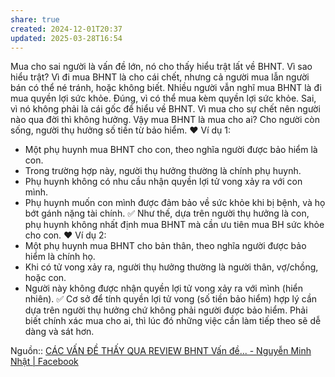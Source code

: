 ```yaml
---
share: true
created: 2024-12-01T20:37
updated: 2025-03-28T16:54
---
```

Mua cho sai người là vấn đề lớn, nó cho thấy hiểu trật lất về BHNT.
Vì sao hiểu trật?
Vì đi mua BHNT là cho cái chết, nhưng cả người mua lẫn người bán có thể né tránh, hoặc không biết. Nhiều người vẫn nghĩ mua BHNT là đi mua quyền lợi sức khỏe.
Đúng, vì có thể mua kèm quyền lợi sức khỏe.
Sai, vì nó không phải là cái gốc để hiểu về BHNT.
Vì mua cho sự chết nên người nào qua đời thì không hưởng.
Vậy mua BHNT là mua cho ai?
Cho người còn sống, người thụ hưởng số tiền từ bảo hiểm.
❤️ Ví dụ 1:
- Một phụ huynh mua BHNT cho con, theo nghĩa người được bảo hiểm là con.
- Trong trường hợp này, người thụ hưởng thường là chính phụ huynh.
- Phụ huynh không có nhu cầu nhận quyền lợi tử vong xảy ra với con mình.
- Phụ huynh muốn con mình được đảm bảo về sức khỏe khi bị bệnh, và họ bớt gánh nặng tài chính.
✅ Như thế, dựa trên người thụ hưởng là con, phụ huynh không nhất định mua BHNT mà cần ưu tiên mua BH sức khỏe cho con.
❤️ Ví dụ 2:
- Một phụ huynh mua BHNT cho bản thân, theo nghĩa người được bảo hiểm là chính họ.
- Khi có tử vong xảy ra, người thụ hưởng thường là người thân, vợ/chồng, hoặc con.
- Người này không được nhận quyền lợi tử vong xảy ra với mình (hiển nhiên).
✅ Cơ sở để tính quyền lợi tử vong (số tiền bảo hiểm) hợp lý cần dựa trên người thụ hưởng chứ không phải người được bảo hiểm.
Phải biết chính xác mua cho ai, thì lúc đó những việc cần làm tiếp theo sẽ dễ dàng và sát hơn.

Nguồn:: [CÁC VẤN ĐỀ THẤY QUA REVIEW BHNT Vấn đề... - Nguyễn Minh Nhật | Facebook](https://www.facebook.com/nmtahn/posts/pfbid0FDZyPGfmye7RWv8hEVTxin7WrKfYkQ9S1XqkT34nDqHs4n1yVRQQuuh72GiMn81il)